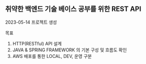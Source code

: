 ## 취약한 백엔드 기술 베이스 공부를 위한 REST API

2023-05-14 프로젝트 생성

목표
1. HTTP(RESTful) API 설계
2. JAVA & SPRING FRAMEWORK 의 기본 구성 및 흐름도 확인
3. AWS 배포를 통한 LOCAL, DEV, 운영 구분